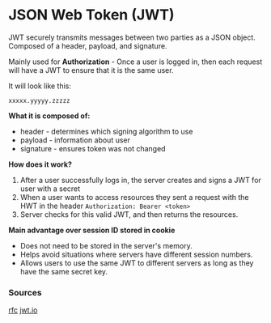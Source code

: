 # JSON Web Token (JWT)

JWT securely transmits messages between two parties as a JSON object. Composed of a header, payload, and signature.

Mainly used for **Authorization** - Once a user is logged in, then each request will have a JWT to ensure that it is the same user.

It will look like this:

```
xxxxx.yyyyy.zzzzz
```

**What it is composed of:**

- header - determines which signing algorithm to use
- payload - information about user
- signature - ensures token was not changed

**How does it work?**

1. After a user successfully logs in, the server creates and signs a JWT for user with a secret
2. When a user wants to access resources they sent a request with the HWT in the header `Authorization: Bearer <token>`
3. Server checks for this valid JWT, and then returns the resources.

**Main advantage over session ID stored in cookie**

- Does not need to be stored in the server's memory.
- Helps avoid situations where servers have different session numbers.
- Allows users to use the same JWT to different servers as long as they have the same secret key.

### Sources

[rfc](https://datatracker.ietf.org/doc/html/rfc7519)
[jwt.io](https://jwt.io/introduction)
